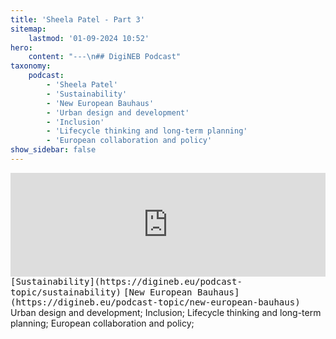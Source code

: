 ```yaml
---
title: 'Sheela Patel - Part 3'
sitemap:
    lastmod: '01-09-2024 10:52'
hero:
    content: "---\n## DigiNEB Podcast"
taxonomy:
    podcast:
        - 'Sheela Patel'
        - 'Sustainability'
        - 'New European Bauhaus'
        - 'Urban design and development'
        - 'Inclusion'
        - 'Lifecycle thinking and long-term planning'
        - 'European collaboration and policy'
show_sidebar: false
---
```


<iframe width="100%" height="166" scrolling="no" frameborder="no" allow="autoplay" src="https://w.soundcloud.com/player/?url=https%3A//api.soundcloud.com/tracks/1908147002&color=%234b4815&auto_play=false&hide_related=false&show_comments=true&show_user=true&show_reposts=false&show_teaser=false"></iframe>
<kbd>[Sustainability](https://digineb.eu/podcast-topic/sustainability)</kbd>
<kbd>[New European Bauhaus](https://digineb.eu/podcast-topic/new-european-bauhaus)</kbd>
Urban design and development;
Inclusion;
Lifecycle thinking and long-term planning;
European collaboration and policy;